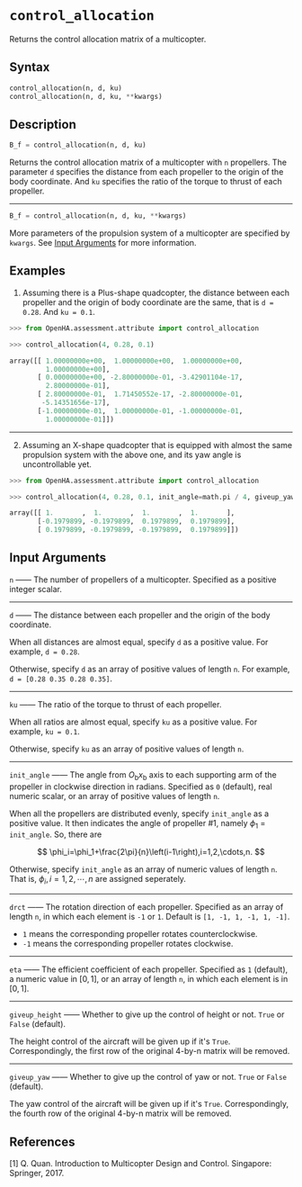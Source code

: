 # `control_allocation`

Returns the control allocation matrix of a multicopter.

## Syntax

```python
control_allocation(n, d, ku)
control_allocation(n, d, ku, **kwargs)
```

## Description

```python
B_f = control_allocation(n, d, ku)
```

Returns the control allocation matrix of a multicopter with `n` propellers.
The parameter `d` specifies the distance from each propeller to the origin of the body coordinate.
And `ku` specifies the ratio of the torque to thrust of each propeller.

---

```python
B_f = control_allocation(n, d, ku, **kwargs)
```

More parameters of the propulsion system of a multicopter are specified by `kwargs`.
See [Input Arguments](#input-arguments) for more information.

## Examples

1. Assuming there is a Plus-shape quadcopter, the distance between each propeller and the origin of body coordinate are the same, that is `d = 0.28`. And `ku = 0.1`.

```python
>>> from OpenHA.assessment.attribute import control_allocation

>>> control_allocation(4, 0.28, 0.1)

array([[ 1.00000000e+00,  1.00000000e+00,  1.00000000e+00,
         1.00000000e+00],
       [ 0.00000000e+00, -2.80000000e-01, -3.42901104e-17,
         2.80000000e-01],
       [ 2.80000000e-01,  1.71450552e-17, -2.80000000e-01,
        -5.14351656e-17],
       [-1.00000000e-01,  1.00000000e-01, -1.00000000e-01,
         1.00000000e-01]])
```

---

2. Assuming an X-shape quadcopter that is equipped with almost the same propulsion system with the above one, and its yaw angle is uncontrollable yet.

```python
>>> from OpenHA.assessment.attribute import control_allocation

>>> control_allocation(4, 0.28, 0.1, init_angle=math.pi / 4, giveup_yaw=True)

array([[ 1.       ,  1.       ,  1.       ,  1.       ],
       [-0.1979899, -0.1979899,  0.1979899,  0.1979899],
       [ 0.1979899, -0.1979899, -0.1979899,  0.1979899]])
```

## Input Arguments

`n` —— The number of propellers of a multicopter. Specified as a positive integer scalar.

---

`d` —— The distance between each propeller and the origin of the body coordinate.

When all distances are almost equal, specify `d` as a positive value.
For example, `d = 0.28`.

Otherwise, specify `d` as an array of positive values of length `n`.
For example, `d = [0.28 0.35 0.28 0.35]`.

---

`ku` —— The ratio of the torque to thrust of each propeller.

When all ratios are almost equal, specify `ku` as a positive value.
For example, `ku = 0.1`.

Otherwise, specify `ku` as an array of positive values of length `n`.

---

`init_angle` —— The angle from $O_\text{b}x_\text{b}$ axis to each supporting arm of the propeller in clockwise direction in radians. Specified as `0` (default), real numeric scalar, or an array of positive values of length `n`.

When all the propellers are distributed evenly, specify `init_angle` as a positive value.
It then indicates the angle of propeller #1, namely $\phi_1$ = `init_angle`.
So, there are

$$
\phi_i=\phi_1+\frac{2\pi}{n}\left(i-1\right),i=1,2,\cdots,n.
$$

Otherwise, specify `init_angle` as an array of numeric values of length `n`.
That is, $\phi_i,i=1,2,\cdots,n$ are assigned seperately.

---

`drct` —— The rotation direction of each propeller. Specified as an array of length `n`, in which each element is `-1` or `1`. Default is `[1, -1, 1, -1, 1, -1]`.

- `1` means the corresponding propeller rotates counterclockwise.
- `-1` means the corresponding propeller rotates clockwise.

---

`eta` —— The efficient coefficient of each propeller. Specified as `1` (default), a numeric value in $\left[0,1\right]$, or an array of length `n`, in which each element is in $\left[0,1\right]$.

---

`giveup_height` —— Whether to give up the control of height or not. `True` or `False` (default).

The height control of the aircraft will be given up if it's `True`.
Correspondingly, the first row of the original 4-by-n matrix will be removed.

---

`giveup_yaw` —— Whether to give up the control of yaw or not. `True` or `False` (default).

The yaw control of the aircraft will be given up if it's `True`.
Correspondingly, the fourth row of the original 4-by-n matrix will be removed.

## References

[1] Q. Quan. Introduction to Multicopter Design and Control. Singapore: Springer, 2017.

